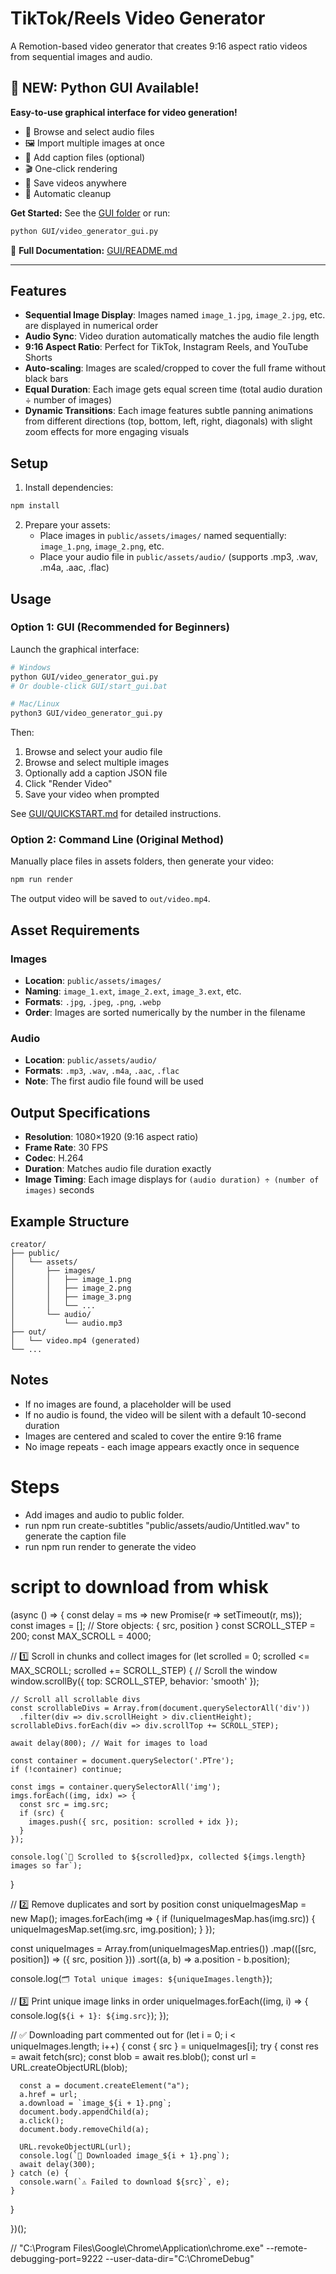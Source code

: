 # TikTok/Reels Video Generator

A Remotion-based video generator that creates 9:16 aspect ratio videos from sequential images and audio.

## 🎨 NEW: Python GUI Available!

**Easy-to-use graphical interface for video generation!**

- 📁 Browse and select audio files
- 🖼️ Import multiple images at once
- 📝 Add caption files (optional)
- 🎬 One-click rendering
- 💾 Save videos anywhere
- 🧹 Automatic cleanup

**Get Started:** See the [GUI folder](./GUI/) or run:
```bash
python GUI/video_generator_gui.py
```

📖 **Full Documentation:** [GUI/README.md](./GUI/README.md)

---

## Features

- **Sequential Image Display**: Images named `image_1.jpg`, `image_2.jpg`, etc. are displayed in numerical order
- **Audio Sync**: Video duration automatically matches the audio file length
- **9:16 Aspect Ratio**: Perfect for TikTok, Instagram Reels, and YouTube Shorts
- **Auto-scaling**: Images are scaled/cropped to cover the full frame without black bars
- **Equal Duration**: Each image gets equal screen time (total audio duration ÷ number of images)
- **Dynamic Transitions**: Each image features subtle panning animations from different directions (top, bottom, left, right, diagonals) with slight zoom effects for more engaging visuals

## Setup

1. Install dependencies:
```bash
npm install
```

2. Prepare your assets:
   - Place images in `public/assets/images/` named sequentially: `image_1.png`, `image_2.png`, etc.
   - Place your audio file in `public/assets/audio/` (supports .mp3, .wav, .m4a, .aac, .flac)

## Usage

### Option 1: GUI (Recommended for Beginners)

Launch the graphical interface:
```bash
# Windows
python GUI/video_generator_gui.py
# Or double-click GUI/start_gui.bat

# Mac/Linux
python3 GUI/video_generator_gui.py
```

Then:
1. Browse and select your audio file
2. Browse and select multiple images
3. Optionally add a caption JSON file
4. Click "Render Video"
5. Save your video when prompted

See [GUI/QUICKSTART.md](./GUI/QUICKSTART.md) for detailed instructions.

### Option 2: Command Line (Original Method)

Manually place files in assets folders, then generate your video:
```bash
npm run render
```

The output video will be saved to `out/video.mp4`.

## Asset Requirements

### Images
- **Location**: `public/assets/images/`
- **Naming**: `image_1.ext`, `image_2.ext`, `image_3.ext`, etc.
- **Formats**: `.jpg`, `.jpeg`, `.png`, `.webp`
- **Order**: Images are sorted numerically by the number in the filename

### Audio
- **Location**: `public/assets/audio/`
- **Formats**: `.mp3`, `.wav`, `.m4a`, `.aac`, `.flac`
- **Note**: The first audio file found will be used

## Output Specifications

- **Resolution**: 1080×1920 (9:16 aspect ratio)
- **Frame Rate**: 30 FPS
- **Codec**: H.264
- **Duration**: Matches audio file duration exactly
- **Image Timing**: Each image displays for `(audio duration) ÷ (number of images)` seconds

## Example Structure

```
creator/
├── public/
│   └── assets/
│       ├── images/
│       │   ├── image_1.png
│       │   ├── image_2.png
│       │   ├── image_3.png
│       │   └── ...
│       └── audio/
│           └── audio.mp3
├── out/
│   └── video.mp4 (generated)
└── ...
```

## Notes

- If no images are found, a placeholder will be used
- If no audio is found, the video will be silent with a default 10-second duration
- Images are centered and scaled to cover the entire 9:16 frame
- No image repeats - each image appears exactly once in sequence



# Steps
- Add images and audio to public folder.
- run npm run create-subtitles "public/assets/audio/Untitled.wav" to generate the caption file
- run npm run render to generate the video


# script to download from whisk

(async () => {
  const delay = ms => new Promise(r => setTimeout(r, ms));
  const images = []; // Store objects: { src, position }
  const SCROLL_STEP = 200;
  const MAX_SCROLL = 4000;

  // 1️⃣ Scroll in chunks and collect images
  for (let scrolled = 0; scrolled <= MAX_SCROLL; scrolled += SCROLL_STEP) {
    // Scroll the window
    window.scrollBy({ top: SCROLL_STEP, behavior: 'smooth' });

    // Scroll all scrollable divs
    const scrollableDivs = Array.from(document.querySelectorAll('div'))
      .filter(div => div.scrollHeight > div.clientHeight);
    scrollableDivs.forEach(div => div.scrollTop += SCROLL_STEP);

    await delay(800); // Wait for images to load

    const container = document.querySelector('.PTre');
    if (!container) continue;

    const imgs = container.querySelectorAll('img');
    imgs.forEach((img, idx) => {
      const src = img.src;
      if (src) {
        images.push({ src, position: scrolled + idx });
      }
    });

    console.log(`📌 Scrolled to ${scrolled}px, collected ${imgs.length} images so far`);
  }

  // 2️⃣ Remove duplicates and sort by position
  const uniqueImagesMap = new Map();
  images.forEach(img => {
    if (!uniqueImagesMap.has(img.src)) {
      uniqueImagesMap.set(img.src, img.position);
    }
  });

  const uniqueImages = Array.from(uniqueImagesMap.entries())
    .map(([src, position]) => ({ src, position }))
    .sort((a, b) => a.position - b.position);

  console.log(`🗂 Total unique images: ${uniqueImages.length}`);

  // 3️⃣ Print unique image links in order
  uniqueImages.forEach((img, i) => {
    console.log(`${i + 1}: ${img.src}`);
  });

  // ✅ Downloading part commented out
  for (let i = 0; i < uniqueImages.length; i++) {
    const { src } = uniqueImages[i];
    try {
      const res = await fetch(src);
      const blob = await res.blob();
      const url = URL.createObjectURL(blob);

      const a = document.createElement("a");
      a.href = url;
      a.download = `image_${i + 1}.png`;
      document.body.appendChild(a);
      a.click();
      document.body.removeChild(a);

      URL.revokeObjectURL(url);
      console.log(`💾 Downloaded image_${i + 1}.png`);
      await delay(300);
    } catch (e) {
      console.warn(`⚠️ Failed to download ${src}`, e);
    }
  }

})();


// "C:\Program Files\Google\Chrome\Application\chrome.exe" --remote-debugging-port=9222 --user-data-dir="C:\ChromeDebug"
